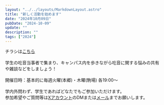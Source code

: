 ```yaml
---
layout: "../../layouts/MarkdownLayout.astro"
title: "新しく活動を始めます"
date: "2024年10月09日"
pubDate: "2024-10-09"
update: ""
description: ""
tags: ["2024"]
---
```


チラシは<a href="https://ut-stuttering.com/_astro/new_activity.Dp9mMM4b_Z2rir5W.webp">こちら</a>
<br><br>
学生の吃音当事者で集まり、キャンパス内を歩きながら吃音に関する悩みの共有や雑談などをしましょう！
<br><br>
開催日時：基本的に毎週火曜(本郷)・木曜(駒場) 各19:00〜
<br><br>
学内外問わず、学生であればどなたでもご参加いただけます。
<br>
参加希望やご質問等は<a href="https://x.com/ut_stuttering">Xアカウント</a>のDMまたは<a href="mailto:ut-stuttering@outlook.jp">メール</a>までお願いします。